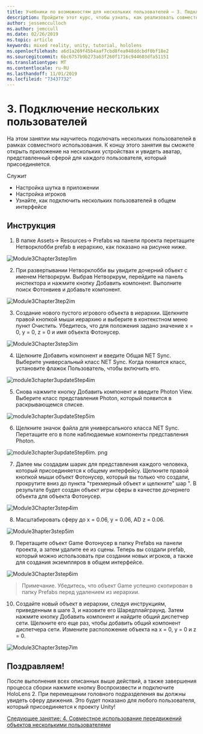 ```yaml
---
title: Учебники по возможностям для нескольких пользователей — 3. Подключение нескольких пользователей
description: Пройдите этот курс, чтобы узнать, как реализовать совместное использование нескольких пользователей в приложении HoloLens 2.
author: jessemcculloch
ms.author: jemccull
ms.date: 02/26/2019
ms.topic: article
keywords: mixed reality, unity, tutorial, hololens
ms.openlocfilehash: a6d1a269f45b4aaf7cbd8fea948ddcbdf0bf18e2
ms.sourcegitcommit: 6bc6757b9b273a63f260f1716c944603dfa51151
ms.translationtype: MT
ms.contentlocale: ru-RU
ms.lasthandoff: 11/01/2019
ms.locfileid: "73437732"
---
```

# <a name="3-connecting-multiple-users"></a>3. Подключение нескольких пользователей

На этом занятии мы научитесь подключать нескольких пользователей в рамках совместного использования. К концу этого занятия вы сможете открыть приложение на нескольких устройствах и увидеть аватар, представленный сферой для каждого пользователя, который присоединяется. 

Служит

- Настройка шутка в приложении
- Настройка игроков
- Узнайте, как подключить нескольких пользователей в общем интерфейсе

## <a name="instructions"></a>Инструкция

1. В папке Assets-> Resources-> Prefabs на панели проекта перетащите Нетворклобби prefab в иерархию, как показано на рисунке ниже.

![Module3Chapter3step1im](images/module3chapter3step1im.PNG)

2. При развертывании Нетворклобби вы увидите дочерний объект с именем Нетворкрум. Выбрав Нетворкрум, перейдите на панель инспектора и нажмите кнопку Добавить компонент. Выполните поиск Фотонвиев и добавьте компонент.

![Module3Chapter3tep2im](images/module3chapter3step2im.PNG)

3. Создание нового пустого игрового объекта в иерархии. Щелкните правой кнопкой мыши иерархию и выберите в контекстном меню пункт Очистить. Убедитесь, что для положения задано значение x = 0, y = 0, z = 0 и имя объекта Фотонусер.

![Module3Chapter3step3im](images/module3chapter3step3im.PNG)

4. Щелкните Добавить компонент и введите Общая NET Sync. Выберите универсальный класс NET Sync. Когда появится класс, установите флажок Пользователь, чтобы включить его. 

![module3chapter3updateStep4im](images/module3chapter3updateStep4im.png)

5. Снова нажмите кнопку Добавить компонент и введите Photon View. Выберите класс представления Photon, который появится в раскрывающемся списке.

![module3chapter3updateStep5im](images/module3chapter3updateStep5im.png)

6. Щелкните значок файла для универсального класса NET Sync. Перетащите его в поле наблюдаемые компоненты представления Photon. 

![module3chapter3updateStep6im. png](images/module3chapter3updateStep6im.png) 

7. Далее мы создадим шарик для представления каждого человека, который присоединяется к общему интерфейсу. Щелкните правой кнопкой мыши объект Фотонусер, который вы только что создали, прокрутите вниз до пункта "трехмерный объект и щелкните" шар ". В результате будет создан объект игры сферы в качестве дочернего объекта для объекта Фотонусер.

![Module3Chapter3step4im](images/module3chapter3step4im.PNG)

8. Масштабировать сферу до x = 0.06, y = 0.06, AD z = 0.06.

![Module3hapter3step5im](images/module3chapter3step5im.PNG)

9. Перетащите объект Game Фотонусер в папку Prefabs на панели проекта, а затем удалите ее из сцены. Теперь вы создали prefab, который можно использовать при создании новых игроков, а также для создания экземпляров в общем интерфейсе.

![Module3Chapter3step6im](images/module3chapter3step6im.PNG)

> Примечание. Убедитесь, что объект Game успешно скопирован в папку Prefabs перед удалением из иерархии.

10. Создайте новый объект в иерархии, следуя инструкциям, приведенным в шаге 3, и назовите его Шаредплайграунд. Затем нажмите кнопку Добавить компонент и найдите общий диспетчер сети.  Щелкните его еще раз, чтобы добавить общий компонент диспетчера сети. Измените расположение объекта на x = 0, y = 0 и z = 0.

![Module3Chapter3step7im](images/module3chapter3step7im.PNG)


## <a name="congratulations"></a>Поздравляем!

После выполнения всех описанных выше действий, а также завершения процесса сборки нажмите кнопку Воспроизвести и подключите HoloLens 2. При перемещении головного подразделения вы должны увидеть сферу движения. Это будет показано для любого пользователя, который присоединяется к проекту Unity!

[Следующее занятие: 4. Совместное использование передвижений объектов несколькими пользователями](mrlearning-sharing(photon)-ch4.md)

